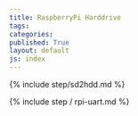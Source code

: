 ```yaml
---
title: RaspberryPi Harddrive
tags: 
categories: 
published: True
layout: default
js: index
---
```




{% include step/sd2hdd.md %}

{% include  step / rpi-uart.md %}
